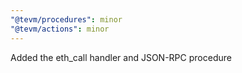 ```yaml
---
"@tevm/procedures": minor
"@tevm/actions": minor
---
```


Added the eth_call handler and JSON-RPC procedure
